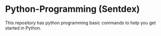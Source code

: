 # Python-Programming (Sentdex)
This repository has python programming basic commands to help you get started in Python.
